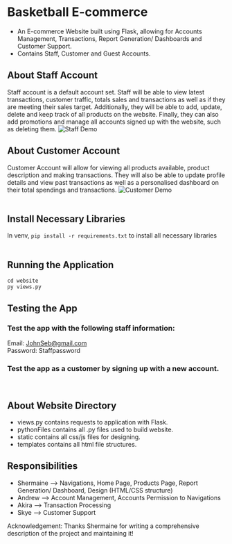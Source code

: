 # Basketball E-commerce
- An E-commerce Website built using Flask, allowing for Accounts Management, Transactions, Report Generation/ Dashboards and Customer Support. 
- Contains Staff, Customer and Guest Accounts. </br>

## About Staff Account
Staff account is a default account set. Staff will be able to view latest transactions, customer traffic, totals sales and transactions as well as if they are meeting their sales target. Additionally, they will be able to add, update, delete and keep track of all products on the website. Finally, they can also add promotions and manage all accounts signed up with the website, such as deleting them.
![Staff Demo](demo/StaffDemo.gif)</br>
## About Customer Account
Customer Account will allow for viewing all products available, product description and making transactions. They will also be able to update profile details and view past transactions as well as a personalised dashboard on their total spendings and transactions. 
![Customer Demo](demo/CustDemo.gif)</br></br>
## Install Necessary Libraries 
In venv, ```pip install -r requirements.txt``` to install all necessary libraries </br></br>
## Running the Application
```cd website```</br>
```py views.py```

## Testing the App
### Test the app with the following staff information:
Email: JohnSeb@gmail.com </br>
Password: Staffpassword
### Test the app as a customer by signing up with a new account. 
</br>

## About Website Directory
- views.py contains requests to application with Flask.
- pythonFiles contains all .py files used to build website. 
- static contains all css/js files for designing. 
- templates contains all html file structures.

## Responsibilities
- Shermaine --> Navigations, Home Page, Products Page, Report Generation/ Dashboard, Design (HTML/CSS structure)
- Andrew --> Account Management, Accounts Permission to Navigations
- Akira --> Transaction Processing 
- Skye --> Customer Support 


Acknowledgement:
Thanks Shermaine for writing a comprehensive description of the project and maintaining it!
